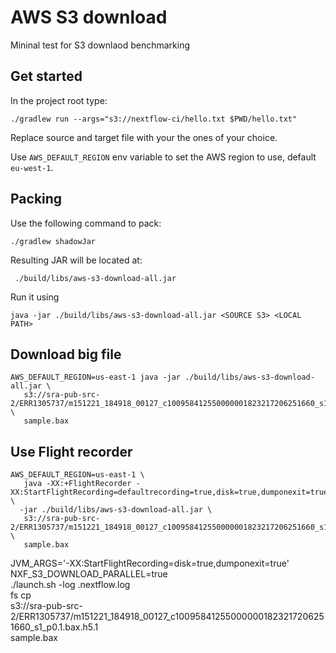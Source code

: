 # AWS S3 download

Mininal test for S3 downlaod benchmarking 

## Get started 

In the project root type:

    ./gradlew run --args="s3://nextflow-ci/hello.txt $PWD/hello.txt"

Replace source and target file with your the ones of your choice.

Use `AWS_DEFAULT_REGION` env variable to set the AWS region to use, default `eu-west-1`. 

## Packing  

Use the following command to pack:

    ./gradlew shadowJar


Resulting JAR will be located at:

     ./build/libs/aws-s3-download-all.jar 

Run it using 


    java -jar ./build/libs/aws-s3-download-all.jar <SOURCE S3> <LOCAL PATH>


## Download big file

    AWS_DEFAULT_REGION=us-east-1 java -jar ./build/libs/aws-s3-download-all.jar \
       s3://sra-pub-src-2/ERR1305737/m151221_184918_00127_c100958412550000001823217206251660_s1_p0.1.bax.h5.1 \
       sample.bax 

## Use Flight recorder


    AWS_DEFAULT_REGION=us-east-1 \
       java -XX:+FlightRecorder -XX:StartFlightRecording=defaultrecording=true,disk=true,dumponexit=true \
      -jar ./build/libs/aws-s3-download-all.jar \
       s3://sra-pub-src-2/ERR1305737/m151221_184918_00127_c100958412550000001823217206251660_s1_p0.1.bax.h5.1 \
       sample.bax 



JVM_ARGS='-XX:StartFlightRecording=disk=true,dumponexit=true' \
 NXF_S3_DOWNLOAD_PARALLEL=true \
  ./launch.sh -log .nextflow.log \
  fs cp \
  s3://sra-pub-src-2/ERR1305737/m151221_184918_00127_c100958412550000001823217206251660_s1_p0.1.bax.h5.1 \
  sample.bax